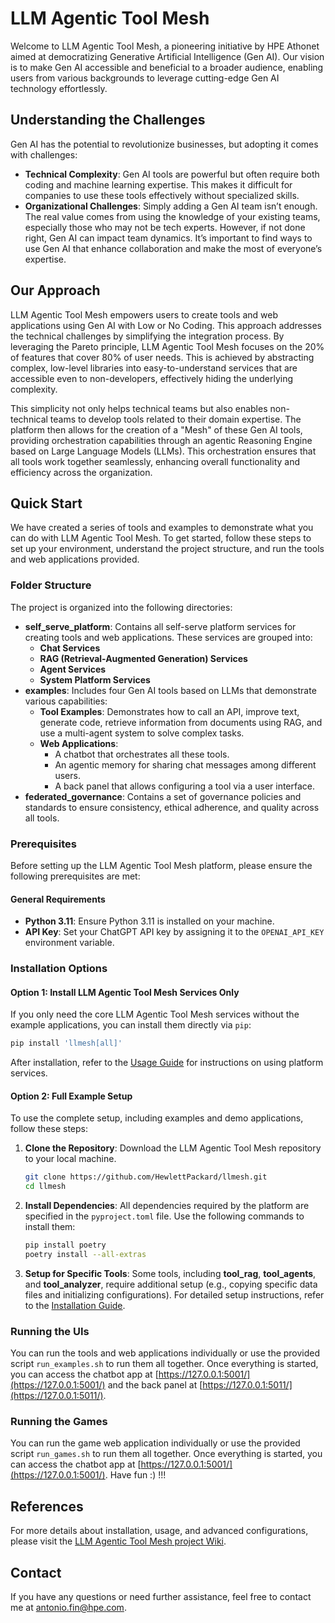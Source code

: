 # LLM Agentic Tool Mesh

Welcome to LLM Agentic Tool Mesh, a pioneering initiative by HPE Athonet aimed at democratizing Generative Artificial Intelligence (Gen AI). Our vision is to make Gen AI accessible and beneficial to a broader audience, enabling users from various backgrounds to leverage cutting-edge Gen AI technology effortlessly.

## Understanding the Challenges

Gen AI has the potential to revolutionize businesses, but adopting it comes with challenges:

- **Technical Complexity**: Gen AI tools are powerful but often require both coding and machine learning expertise. This makes it difficult for companies to use these tools effectively without specialized skills.
- **Organizational Challenges**: Simply adding a Gen AI team isn’t enough. The real value comes from using the knowledge of your existing teams, especially those who may not be tech experts. However, if not done right, Gen AI can impact team dynamics. It’s important to find ways to use Gen AI that enhance collaboration and make the most of everyone’s expertise.

## Our Approach

LLM Agentic Tool Mesh empowers users to create tools and web applications using Gen AI with Low or No Coding. This approach addresses the technical challenges by simplifying the integration process. By leveraging the Pareto principle, LLM Agentic Tool Mesh focuses on the 20% of features that cover 80% of user needs. This is achieved by abstracting complex, low-level libraries into easy-to-understand services that are accessible even to non-developers, effectively hiding the underlying complexity.

This simplicity not only helps technical teams but also enables non-technical teams to develop tools related to their domain expertise. The platform then allows for the creation of a "Mesh" of these Gen AI tools, providing orchestration capabilities through an agentic Reasoning Engine based on Large Language Models (LLMs). This orchestration ensures that all tools work together seamlessly, enhancing overall functionality and efficiency across the organization.

## Quick Start

We have created a series of tools and examples to demonstrate what you can do with LLM Agentic Tool Mesh. To get started, follow these steps to set up your environment, understand the project structure, and run the tools and web applications provided.

### Folder Structure

The project is organized into the following directories:

- **self_serve_platform**: Contains all self-serve platform services for creating tools and web applications. These services are grouped into:
  - **Chat Services**
  - **RAG (Retrieval-Augmented Generation) Services**
  - **Agent Services**
  - **System Platform Services**
- **examples**: Includes four Gen AI tools based on LLMs that demonstrate various capabilities:
  - **Tool Examples**: Demonstrates how to call an API, improve text, generate code, retrieve information from documents using RAG, and use a multi-agent system to solve complex tasks.
  - **Web Applications**:
    - A chatbot that orchestrates all these tools.
    - An agentic memory for sharing chat messages among different users.
    - A back panel that allows configuring a tool via a user interface.
- **federated_governance**: Contains a set of governance policies and standards to ensure consistency, ethical adherence, and quality across all tools.

### Prerequisites

Before setting up the LLM Agentic Tool Mesh platform, please ensure the following prerequisites are met:

#### General Requirements

- **Python 3.11**: Ensure Python 3.11 is installed on your machine.
- **API Key**: Set your ChatGPT API key by assigning it to the `OPENAI_API_KEY` environment variable.

### Installation Options

#### Option 1: Install LLM Agentic Tool Mesh Services Only

If you only need the core LLM Agentic Tool Mesh services without the example applications, you can install them directly via `pip`:

  ```bash
  pip install 'llmesh[all]'
  ```

After installation, refer to the [Usage Guide](https://github.com/HewlettPackard/llmesh/wiki/Usage#using-library-services) for instructions on using platform services.

#### Option 2: Full Example Setup

To use the complete setup, including examples and demo applications, follow these steps:

1. **Clone the Repository**: Download the LLM Agentic Tool Mesh repository to your local machine.

   ```bash
   git clone https://github.com/HewlettPackard/llmesh.git
   cd llmesh
   ```

2. **Install Dependencies**: All dependencies required by the platform are specified in the `pyproject.toml` file. Use the following commands to install them:

   ```bash
   pip install poetry
   poetry install --all-extras
   ```

3. **Setup for Specific Tools**: Some tools, including **tool_rag**, **tool_agents**, and **tool_analyzer**, require additional setup (e.g., copying specific data files and initializing configurations). For detailed setup instructions, refer to the [Installation Guide](https://github.com/HewlettPackard/llmesh/wiki/Installation).

### Running the UIs

You can run the tools and web applications individually or use the provided script `run_examples.sh` to run them all together. Once everything is started, you can access the chatbot app at [https://127.0.0.1:5001/](https://127.0.0.1:5001/) and the back panel at [https://127.0.0.1:5011/](https://127.0.0.1:5011/).

### Running the Games

You can run the game web application individually or use the provided script `run_games.sh` to run them all together. Once everything is started, you can access the chatbot app at [https://127.0.0.1:5001/](https://127.0.0.1:5001/). Have fun :) !!!

## References

For more details about installation, usage, and advanced configurations, please visit the [LLM Agentic Tool Mesh project Wiki](https://github.com/HewlettPackard/llmesh/wiki).

## Contact

If you have any questions or need further assistance, feel free to contact me at <antonio.fin@hpe.com>.
